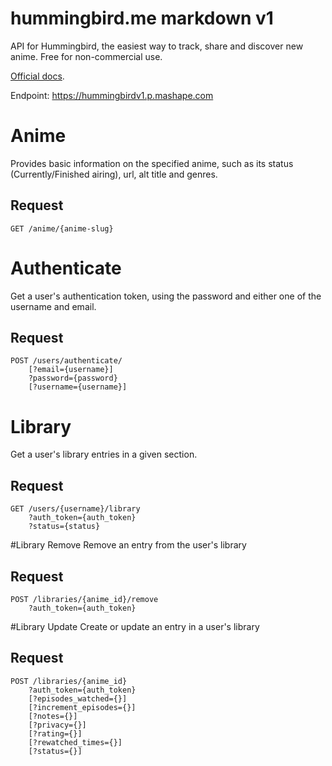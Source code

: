 # hummingbird.me markdown v1

API for Hummingbird, the easiest way to track, share and discover new anime. Free for non-commercial use.

[Official docs](https://www.mashape.com/vikhyat/hummingbird-v1).

Endpoint: https://hummingbirdv1.p.mashape.com

# Anime
Provides basic information on the specified anime, such as its status (Currently/Finished airing), url, alt title and genres.

## Request
````
GET /anime/{anime-slug}
````

# Authenticate
Get a user's authentication token, using the password and either one of the username and email.

## Request
````
POST /users/authenticate/
    [?email={username}]
    ?password={password}
    [?username={username}]
````

# Library
Get a user's library entries in a given section.

## Request
````
GET /users/{username}/library
    ?auth_token={auth_token}
    ?status={status}
````

#Library Remove
Remove an entry from the user's library

## Request

````
POST /libraries/{anime_id}/remove
    ?auth_token={auth_token}
````

#Library Update
Create or update an entry in a user's library

## Request
````
POST /libraries/{anime_id}
    ?auth_token={auth_token}
    [?episodes_watched={}]
    [?increment_episodes={}]
    [?notes={}]
    [?privacy={}]
    [?rating={}]
    [?rewatched_times={}]
    [?status={}]
````
